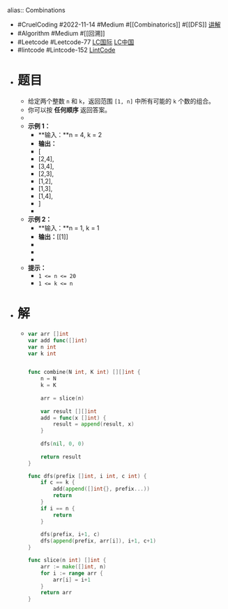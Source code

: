 alias:: Combinations

- #CruelCoding #2022-11-14 #Medium #[[Combinatorics]] #[[DFS]] [讲解](https://youtu.be/DyJSSX-lu6w)
- #Algorithm #Medium #[[回溯]]
- #Leetcode #Leetcode-77 [LC国际](https://leetcode.com/problems/combinations/) [LC中国](https://leetcode.cn/problems/combinations/)
- #lintcode #Lintcode-152 [LintCode](https://www.lintcode.com/problem/152/)
- # 题目
	- 给定两个整数 `n` 和 `k`，返回范围 `[1, n]` 中所有可能的 `k` 个数的组合。
	- 你可以按 **任何顺序** 返回答案。
	-
	- **示例 1：**
		- **输入：**n = 4, k = 2
		- **输出：**
		- [
		- [2,4],
		- [3,4],
		- [2,3],
		- [1,2],
		- [1,3],
		- [1,4],
		- ]
		-
	- **示例 2：**
		- **输入：**n = 1, k = 1
		- **输出：**[[1]]
		-
		-
		-
	- **提示：**
		- `1 <= n <= 20`
		- `1 <= k <= n`
- # 解
	- ```go
	  var arr []int
	  var add func([]int)
	  var n int
	  var k int
	  
	  
	  func combine(N int, K int) [][]int {
	      n = N
	      k = K
	      
	      arr = slice(n)
	      
	      var result [][]int
	      add = func(x []int) {
	          result = append(result, x)
	      }
	      
	      dfs(nil, 0, 0)
	      
	      return result
	  }
	  
	  func dfs(prefix []int, i int, c int) {
	      if c == k {
	          add(append([]int{}, prefix...))
	          return
	      }
	      if i == n {
	          return
	      }
	      
	      dfs(prefix, i+1, c)
	      dfs(append(prefix, arr[i]), i+1, c+1)
	  }
	  
	  func slice(n int) []int {
	      arr := make([]int, n)
	      for i := range arr {
	          arr[i] = i+1
	      }
	      return arr
	  }
	  ```